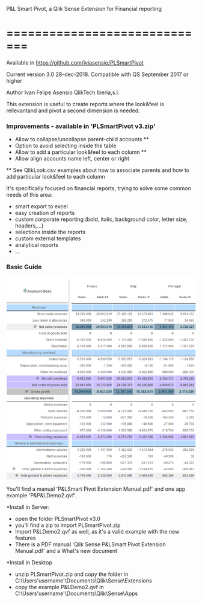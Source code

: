 P&L Smart Pivot, a Qlik Sense Extension for Financial reporting 

=============================
==================================

Available in https://github.com/iviasensio/PLSmartPivot

Current version 3.0 28-dec-2018. Compatible with QS September 2017 or higher

Author Ivan Felipe Asensio QlikTech Iberia,s.l.


This extension is useful to create reports where the look&feel is rellevantand and pivot a second dimension is needed.

### Improvements - available in 'PLSmartPivot v3.zip'
- Allow to collapse/uncollapse parent-child accounts **
- Option to avoid selecting inside the table
- Allow to add a particular look&feel to each column **
- Allow align accounts name left, center or right

** See QlikLook.csv examples about how to associate parents and how to add particular look&feel to each column


It's specifically focused on financial reports, trying to solve some common needs of this area:
- smart export to excel
- easy creation of reports
- custom corporate reporting (bold, italic, background color, letter size, headers,...)
- selections inside the reports
- custom external templates
- analytical reports
- ...

### Basic Guide
![alt tag](https://github.com/iviasensio/Guides/blob/master/PLSmartPivot/PLSmartPivot.png)


You'll find a manual 'P&LSmart Pivot Extension Manual.pdf' and one app example 'P&P&LDemo2.qvf'.


*Install in Server:
- open the folder PLSmartPivot v3.0
- you'll find a zip to import PLSmartPivot.zip
- Import P&LDemo2.qvf as well, as it's a valid example with the new features 
- There is a PDF manual 'Qlik Sense P&LSmart Pivot Extension Manual.pdf' and a What's new document


*Install in Desktop
- unzip PLSmartPivot.zip and copy the folder in C:\Users\'username'\Documents\Qlik\Sense\Extensions
- copy the example P&LDemo2.qvf in C:\Users\'username'\Documents\Qlik\Sense\Apps
